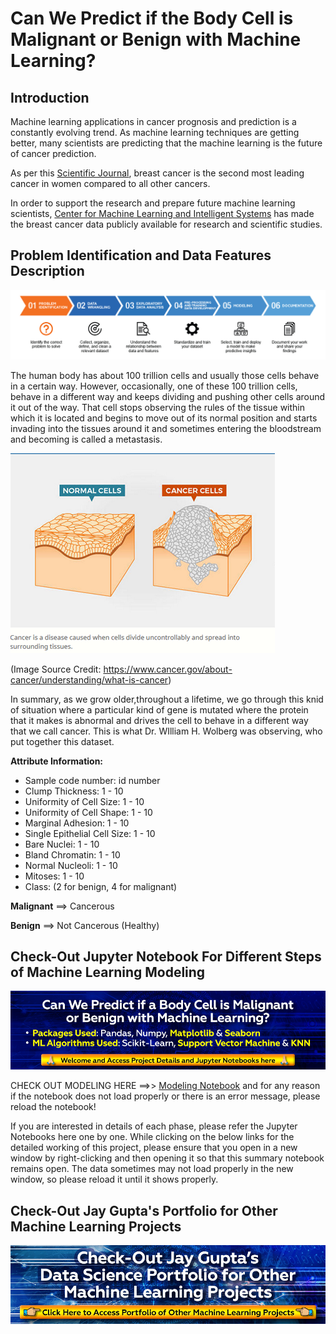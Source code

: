 # Can We Predict if the Body Cell is Malignant or Benign with Machine Learning?

## Introduction
<p>Machine learning applications in cancer prognosis and prediction is a constantly evolving trend. As machine learning techniques are getting better, many scientists are predicting that the machine learning is the future of cancer prediction.</p>

<p>As per this <a href="https://journals.sagepub.com/doi/pdf/10.1177/1748301818756225" >Scientific Journal</a>, breast cancer is the second most leading cancer in women compared to all other cancers. </p>

<p>In order to support the research and prepare future machine learning scientists, <a href="https://archive.ics.uci.edu/ml/datasets/breast+cancer">Center for Machine Learning and Intelligent Systems</a> has made the breast cancer data publicly available for research and scientific studies.</p>

## Problem Identification and Data Features Description

<img src="https://github.com/jayguptacal/HealthAndPharma/blob/main/CancerCellPrediction/images/MLinfograph1.jpg" />

The human body has about 100 trillion cells and usually those cells behave in a certain way. However, occasionally, one of these 100 trillion cells, behave in a different way and keeps dividing and pushing other cells around it out of the way. That cell stops observing the rules of the tissue within which it is located and begins to move out of its normal position and starts invading into the tissues around it and sometimes entering the bloodstream and becoming is called a metastasis.

<img src="https://github.com/jayguptacal/HealthAndPharma/blob/main/CancerCellPrediction/images/cancercellimage.png" />

(Image Source Credit: https://www.cancer.gov/about-cancer/understanding/what-is-cancer)

In summary, as we grow older,throughout a lifetime, we go through this knid of situation where a particular kind of gene is mutated where the protein that it makes is abnormal and drives the cell to behave in a different way that we call cancer. This is what Dr. WIlliam H. Wolberg was observing, who put together this dataset.

**Attribute Information:**

- Sample code number: id number 
- Clump Thickness: 1 - 10
- Uniformity of Cell Size: 1 - 10 
- Uniformity of Cell Shape: 1 - 10 
- Marginal Adhesion: 1 - 10 
- Single Epithelial Cell Size: 1 - 10 
- Bare Nuclei: 1 - 10 
- Bland Chromatin: 1 - 10 
- Normal Nucleoli: 1 - 10 
- Mitoses: 1 - 10 
- Class: (2 for benign, 4 for malignant)

**Malignant** ==> Cancerous

**Benign** ==> Not Cancerous (Healthy)

## Check-Out Jupyter Notebook For Different Steps of Machine Learning Modeling ##
<p align="center">
<img src="https://github.com/jayguptacal/portfolio/blob/main/image/BodyCellWelcome.jpg">
</p>

CHECK OUT MODELING HERE ==>> <a href="https://github.com/jayguptacal/HealthAndPharma/blob/main/CancerCellPrediction/Id_Malignant_Benign_with_ML.ipynb">Modeling Notebook</a> and for any reason if the notebook does not load properly or there is an error message, please reload the notebook!

If you are interested in details of each phase, please refer the Jupyter Notebooks here one by one. While clicking on the below links for the detailed working of this project, please ensure that you open in a new window by right-clicking and then opening it so that this summary notebook remains open. The data sometimes may not load properly in the new window, so please reload it until it shows properly.

## Check-Out Jay Gupta's Portfolio for Other Machine Learning Projects ##
<p align="center">
<a href="https://github.com/jayguptacal/portfolio/blob/main/README.md" target="_blank"><img src="https://github.com/jayguptacal/portfolio/blob/main/image/FullPortfolioBanner.jpg"></a>
</p>
